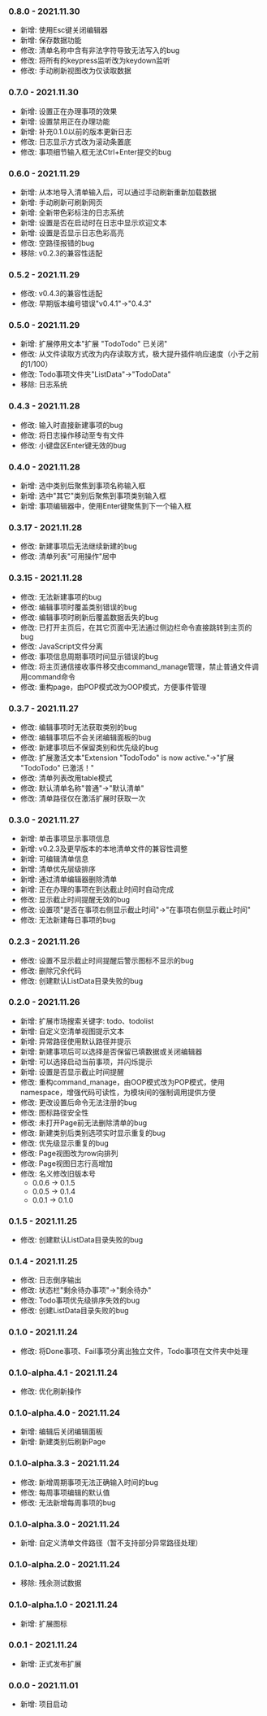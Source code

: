 <!-- 模板
### 版本号 - 更新日期
- 新增: 
- 修改: 
- 移除: 
-->

### 0.8.0 - 2021.11.30
- 新增: 使用Esc键关闭编辑器
- 新增: 保存数据功能
- 修改: 清单名称中含有非法字符导致无法写入的bug
- 修改: 将所有的keypress监听改为keydown监听
- 修改: 手动刷新视图改为仅读取数据

### 0.7.0 - 2021.11.30
- 新增: 设置正在办理事项的效果
- 新增: 设置禁用正在办理功能
- 新增: 补充0.1.0以前的版本更新日志
- 修改: 日志显示方式改为滚动条置底
- 修改: 事项细节输入框无法Ctrl+Enter提交的bug

### 0.6.0 - 2021.11.29
- 新增: 从本地导入清单输入后，可以通过手动刷新重新加载数据
- 新增: 手动刷新可刷新网页
- 新增: 全新带色彩标注的日志系统
- 新增: 设置是否在启动时在日志中显示欢迎文本
- 新增: 设置是否显示日志色彩高亮
- 修改: 空路径报错的bug
- 移除: v0.2.3的兼容性适配

### 0.5.2 - 2021.11.29
- 修改: v0.4.3的兼容性适配
- 修改: 早期版本编号错误"v0.4.1"->"0.4.3"

### 0.5.0 - 2021.11.29
- 新增: 扩展停用文本"扩展 \"TodoTodo\" 已关闭"
- 修改: 从文件读取方式改为内存读取方式，极大提升插件响应速度（小于之前的1/100）
- 修改: Todo事项文件夹"ListData"->"TodoData"
- 移除: 日志系统

### 0.4.3 - 2021.11.28
- 修改: 输入时直接新建事项的bug
- 修改: 将日志操作移动至专有文件
- 修改: 小键盘区Enter键无效的bug

### 0.4.0 - 2021.11.28
- 新增: 选中类别后聚焦到事项名称输入框
- 新增: 选中"其它"类别后聚焦到事项类别输入框
- 新增: 事项编辑器中，使用Enter键聚焦到下一个输入框

### 0.3.17 - 2021.11.28
- 修改: 新建事项后无法继续新建的bug
- 修改: 清单列表"可用操作"居中

### 0.3.15 - 2021.11.28
- 修改: 无法新建事项的bug
- 修改: 编辑事项时覆盖类别错误的bug
- 修改: 编辑事项时刷新后覆盖数据丢失的bug
- 修改: 已打开主页后，在其它页面中无法通过侧边栏命令直接跳转到主页的bug
- 修改: JavaScript文件分离
- 修改: 事项信息周期事项时间显示错误的bug
- 修改: 将主页通信接收事件移交由command_manage管理，禁止普通文件调用command命令
- 修改: 重构page，由POP模式改为OOP模式，方便事件管理

### 0.3.7 - 2021.11.27
- 修改: 编辑事项时无法获取类别的bug
- 修改: 编辑事项后不会关闭编辑面板的bug
- 修改: 新建事项后不保留类别和优先级的bug
- 修改: 扩展激活文本"Extension \"TodoTodo\" is now active."->"扩展 \"TodoTodo\" 已激活！"
- 修改: 清单列表改用table模式
- 修改: 默认清单名称"普通"->"默认清单"
- 修改: 清单路径仅在激活扩展时获取一次

### 0.3.0 - 2021.11.27
- 新增: 单击事项显示事项信息
- 新增: v0.2.3及更早版本的本地清单文件的兼容性调整
- 新增: 可编辑清单信息
- 新增: 清单优先层级排序
- 新增: 通过清单编辑器删除清单
- 新增: 正在办理的事项在到达截止时间时自动完成
- 修改: 显示截止时间提醒无效的bug
- 修改: 设置项"是否在事项右侧显示截止时间"->"在事项右侧显示截止时间"
- 修改: 无法新建每日事项的bug

### 0.2.3 - 2021.11.26
- 修改: 设置不显示截止时间提醒后警示图标不显示的bug
- 修改: 删除冗余代码
- 修改: 创建默认ListData目录失败的bug

### 0.2.0 - 2021.11.26
- 新增: 扩展市场搜索关键字: todo、todolist
- 新增: 自定义空清单视图提示文本
- 新增: 异常路径使用默认路径并提示
- 新增: 新建事项后可以选择是否保留已填数据或关闭编辑器
- 新增: 可以选择启动当前事项，并闪烁提示
- 新增: 设置是否显示截止时间提醒
- 修改: 重构command_manage，由OOP模式改为POP模式，使用namespace，增强代码可读性，为模块间的强制调用提供方便
- 修改: 更改设置后命令无法注册的bug
- 修改: 图标路径安全性
- 修改: 未打开Page前无法删除清单的bug
- 修改: 新建类别后类别选项实时显示重复的bug
- 修改: 优先级显示重复的bug
- 修改: Page视图改为row向排列
- 修改: Page视图日志行高增加
- 修改: 名义修改旧版本号
  - 0.0.6 -> 0.1.5
  - 0.0.5 -> 0.1.4
  - 0.0.1 -> 0.1.0

### 0.1.5 - 2021.11.25
- 修改: 创建默认ListData目录失败的bug

### 0.1.4 - 2021.11.25
- 修改: 日志倒序输出
- 修改: 状态栏"剩余待办事项"->"剩余待办"
- 修改: Todo事项优先级排序失效的bug
- 修改: 创建ListData目录失败的bug

### 0.1.0 - 2021.11.24
- 修改: 将Done事项、Fail事项分离出独立文件，Todo事项在文件夹中处理

### 0.1.0-alpha.4.1 - 2021.11.24
- 修改: 优化刷新操作

### 0.1.0-alpha.4.0 - 2021.11.24
- 新增: 编辑后关闭编辑面板
- 新增: 新建类别后刷新Page

### 0.1.0-alpha.3.3 - 2021.11.24
- 修改: 新增周期事项无法正确输入时间的bug
- 修改: 每周事项编辑的默认值
- 修改: 无法新增每周事项的bug

### 0.1.0-alpha.3.0 - 2021.11.24
- 新增: 自定义清单文件路径（暂不支持部分异常路径处理）

### 0.1.0-alpha.2.0 - 2021.11.24
- 移除: 残余测试数据

### 0.1.0-alpha.1.0 - 2021.11.24
- 新增: 扩展图标

### 0.0.1 - 2021.11.24
- 新增: 正式发布扩展

### 0.0.0 - 2021.11.01
- 新增: 项目启动